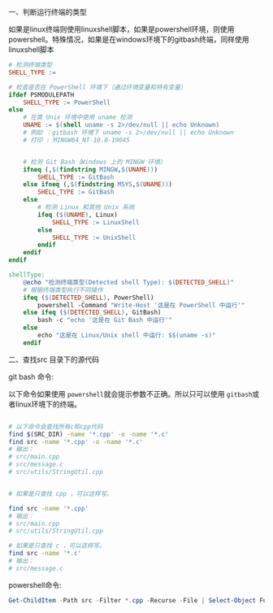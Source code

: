 一、判断运行终端的类型

如果是linux终端则使用linuxshell脚本，如果是powershell环境，则使用powershell。特殊情况，如果是在windows环境下的gitbash终端，同样使用linuxshell脚本

```makefile
# 检测终端类型
SHELL_TYPE :=

# 检查是否在 PowerShell 环境下（通过环境变量和特有变量）
ifdef PSMODULEPATH
    SHELL_TYPE := PowerShell
else
    # 在类 Unix 环境中使用 uname 检测
    UNAME := $(shell uname -s 2>/dev/null || echo Unknown)
    # 例如 ：gitbash 环境下 uname -s 2>/dev/null || echo Unknown
    # 打印 : MINGW64_NT-10.0-19045


    # 检测 Git Bash（Windows 上的 MINGW 环境）
    ifneq (,$(findstring MINGW,$(UNAME)))
        SHELL_TYPE := GitBash
    else ifneq (,$(findstring MSYS,$(UNAME)))
        SHELL_TYPE := GitBash
    else
        # 检测 Linux 和其他 Unix 系统
        ifeq ($(UNAME), Linux)
            SHELL_TYPE := LinuxShell
        else
            SHELL_TYPE := UnixShell
        endif
    endif
endif

shellType:
    @echo "检测终端类型(Detected shell Type): $(DETECTED_SHELL)"
    # 根据终端类型执行不同操作
    ifeq ($(DETECTED_SHELL), PowerShell)
        powershell -Command "Write-Host '这是在 PowerShell 中运行'"
    else ifeq ($(DETECTED_SHELL), GitBash)
        bash -c "echo '这是在 Git Bash 中运行'"
    else
        echo "这是在 Linux/Unix shell 中运行: $$(uname -s)"
    endif
```

二、查找src 目录下的源代码

git bash 命令:

以下命令如果使用 `powershell`就会提示参数不正确。所以只可以使用 `gitbash`或者linux环境下的终端。

```bash

# 以下命令会查找所有c和cpp代码
find $(SRC_DIR) -name '*.cpp' -o -name '*.c'
find src -name '*.cpp' -o -name '*.c'
# 输出：
# src/main.cpp
# src/message.c
# src/utils/StringUtil.cpp


# 如果是只查找 cpp ，可以这样写。

find src -name '*.cpp'
# 输出：
# src/main.cpp
# src/utils/StringUtil.cpp

# 如果是只查找 c ，可以这样写。
find src -name '*.c'
# 输出： 
# src/message.c


```

powershell命令:

```powershell
Get-ChildItem -Path src -Filter *.cpp -Recurse -File | Select-Object FullName
```
